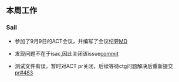 ## 本周工作

### Sail

- 参加了9月9日的ACT会议，并编写了会议纪要[MD](./week59/ACT.md)

- 发现问题不在于isac,因此关闭该issue[commit](https://github.com/riscv-software-src/riscv-isac/issues/95#issuecomment-2326689932)

- 测试文件有误，暂时对ACT pr关闭，后续等待ctg问题解决后重新提交[pr#483](https://github.com/riscv-non-isa/riscv-arch-test/pull/483)
